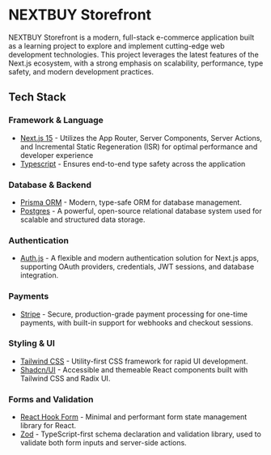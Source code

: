 # NEXTBUY Storefront

NEXTBUY Storefront is a modern, full-stack e-commerce application built as a learning project to explore and implement cutting-edge web development technologies. This project leverages the latest features of the Next.js ecosystem, with a strong emphasis on scalability, performance, type safety, and modern development practices.

## Tech Stack

### Framework & Language

- [Next.js 15](https://nextjs.org/) - Utilizes the App Router, Server Components, Server Actions, and Incremental Static Regeneration (ISR) for optimal performance and developer experience
- [Typescript](https://www.typescriptlang.org/) - Ensures end-to-end type safety across the application

### Database & Backend

- [Prisma ORM](https://www.prisma.io/) - Modern, type-safe ORM for database management.
- [Postgres](https://www.postgresql.org/) - A powerful, open-source relational database system used for scalable and structured data storage.

### Authentication

- [Auth.js](https://authjs.dev/) - A flexible and modern authentication solution for Next.js apps, supporting OAuth providers, credentials, JWT sessions, and database integration.

### Payments

- [Stripe](https://stripe.com/) - Secure, production-grade payment processing for one-time payments, with built-in support for webhooks and checkout sessions.

### Styling & UI

- [Tailwind CSS](https://tailwindcss.com/) - Utility-first CSS framework for rapid UI development.
- [Shadcn/UI](https://ui.shadcn.com/) - Accessible and themeable React components built with Tailwind CSS and Radix UI.

### Forms and Validation

- [React Hook Form](https://react-hook-form.com/) - Minimal and performant form state management library for React.
- [Zod](https://zod.dev/) - TypeScript-first schema declaration and validation library, used to validate both form inputs and server-side actions.
